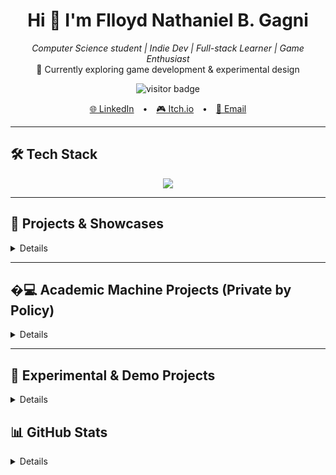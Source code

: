 <h1 align="center">Hi 👋 I'm Flloyd Nathaniel B. Gagni</h1>
<p align="center">
  <em>Computer Science student | Indie Dev | Full-stack Learner | Game Enthusiast</em><br>
  🌱 Currently exploring game development & experimental design
</p>

<p align="center">
  <img src="https://komarev.com/ghpvc/?username=flloydgagni&style=flat-square&color=brightgreen" alt="visitor badge"/>
</p>

<p align="center">
  <a href="https://www.linkedin.com/in/flloyd-nathaniel-gagni/" style="margin: 0 10px">🌐 LinkedIn</a> •
  <a href="https://por0dox.itch.io/" style="margin: 0 10px">🎮 Itch.io</a> •
  <a href="mailto:fnbg720@gmail.com" style="margin: 0 10px">📧 Email</a>
</p>

---

## 🛠 Tech Stack

<p align="center">
  <img src="https://skillicons.dev/icons?i=godot,php,laravel,livewire,html,css,js,mysql,git,github,vscode,python,c" />
</p>

---

## 🎨 Projects & Showcases
<details>
  
  ### 🕹️ [Bin There, Sorted That](https://por0dox.itch.io/bin-there-sorted-that)
  A fun environmental game built for **Earth Day 2024**.  
  Take on the role of eco-warriors sorting plastics to save the planet from pollution!
  
  🔗 Hosted on [Itch.io – por0dox](https://por0dox.itch.io/)
  
  ---
  
  ### 🕒 TAPSA: Time-Attendance Portal for Student Assistants
  Commissioned by **University of the Philippines Baguio – Office of Student Affairs**
  
  > A Laravel & Livewire-based system for recording and managing DTRs (Daily Time Records) of Student Assistants.
  
  ⚠️ **Note:** Demo version available upon request.  
  📁 Source code is private due to institutional sensitivity.
  
</details>

  ---

  ## �‍💻 Academic Machine Projects (Private by Policy)
  
<details>
  
  These projects were developed as academic submissions and are **not publicly visible** in adherence to university policies. However, they showcase a wide range of topics from systems, algorithms, and programming languages:
  
  - 🧬 *Game of Life* in C – simulations and cellular automata  
  - 📚 *Library Management System* – built using basic Data Structures  
  - 🧠 *Nand2Tetris* – logic gates to CPU construction  
  - 📈 *0-1 Knapsack Analysis* – brute force, greedy, and dynamic programming  
  - 🧮 *Propositional Logic Compiler* – truth table generator with parser + evaluator  
  - 🔢 *Numerical Methods Toolkit* in Python – root finding, systems of equations, interpolation, and more  
  - 🔐 *Pollux Cipher + Prime Generator* – encryption experiments with 300–1500 digit primes  
  
  📝 Hosted on: [GitHub @ElemP20](https://github.com/ElemP20)

</details>

  ---
  
  ## 🧪 Experimental & Demo Projects
<details>
  
  - 🎨 [ColorPass – Public Demo (Soon)](https://github.com/flloydgagni/colorpass-public-demo)  
    Encode passwords into beautiful color sequences for easy visualization and sharing.
  
  > Want the full version? Email or message me — I’ll be happy to give you a walkthrough.

</details>

## 📊 GitHub Stats
<details>
  <p align="center">
    <!-- Modified line below: Added count_private=true -->
    <img src="https://github-readme-stats.vercel.app/api?username=flloydgagni&show_icons=true&theme=radical&count_private=true" />
    <img src="https://github-readme-streak-stats.herokuapp.com?user=flloydgagni&theme=radical&date_format=M%20j%5B%2C%20Y%5D" />
  </p>
</details>

